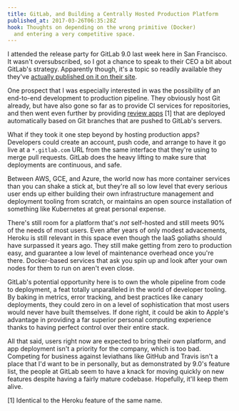 ```yaml
---
title: GitLab, and Building a Centrally Hosted Production Platform
published_at: 2017-03-26T06:35:28Z
hook: Thoughts on depending on the wrong primitive (Docker)
  and entering a very competitive space.
---
```


I attended the release party for GitLab 9.0 last week here
in San Francisco. It wasn't oversubscribed, so I got a
chance to speak to their CEO a bit about GitLab's strategy.
Apparently though, it's a topic so readily available they
they've [actually published on it on their site][strategy].

One prospect that I was especially interested in was the
possibility of an end-to-end development to production
pipeline. They obviously host Git already, but have also
gone so far as to provide CI services for repositories, and
then went even further by providing [review
apps][review-apps] [1] that are deployed automatically
based on Git branches that are pushed to GitLab's servers.

What if they took it one step beyond by hosting production
apps? Developers could create an account, push code, and
arrange to have it go live at a `*.gitlab.com` URL from the
same interface that they're using to merge pull requests.
GitLab does the heavy lifting to make sure that deployments
are continuous, and safe.

Between AWS, GCE, and Azure, the world now has more
container services than you can shake a stick at, but
they're all so low level that every serious user ends up
either building their own infrastructure management and
deployment tooling from scratch, or maintains an open
source installation of something like Kubernetes at great
personal expense.

There's still room for a platform that's _not_ self-hosted
and still meets 90% of the needs of most users. Even after
years of only modest advacements, Heroku is still relevant
in this space even though the IaaS goliaths should have
surpassed it years ago. They still make getting from zero
to production easy, and guarantee a low level of
maintenance overhead once you're there. Docker-based
services that ask you spin up and look after your own nodes
for them to run on aren't even close.

GitLab's potential opportunity here is to own the whole
pipeline from code to deployment, a feat totally
unparalleled in the world of developer tooling. By baking
in metrics, error tracking, and best practices like canary
deployments, they could zero in on a level of
sophistication that most users would never have built
themselves. If done right, it could be akin to Apple's
advantage in providing a far superior personal computing
experience thanks to having perfect control over their
entire stack.

All that said, users right now are expected to bring their
own platform, and app deployment isn't a priority for the
company, which is too bad. Competing for business against
leviathans like GitHub and Travis isn't a place that I'd
want to be in personally, but as demonstrated by 9.0's
feature list, the people at GitLab seem to have a knack for
moving quickly on new features despite having a fairly
mature codebase. Hopefully, it'll keep them alive.

[1] Identical to the Heroku feature of the same name.

[review-apps]: https://docs.gitlab.com/ce/ci/review_apps/
[strategy]: https://about.gitlab.com/strategy/
